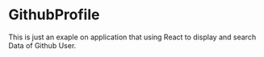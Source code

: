 # GithubProfile
This is just an exaple on application that using React to display and search Data of Github User.

